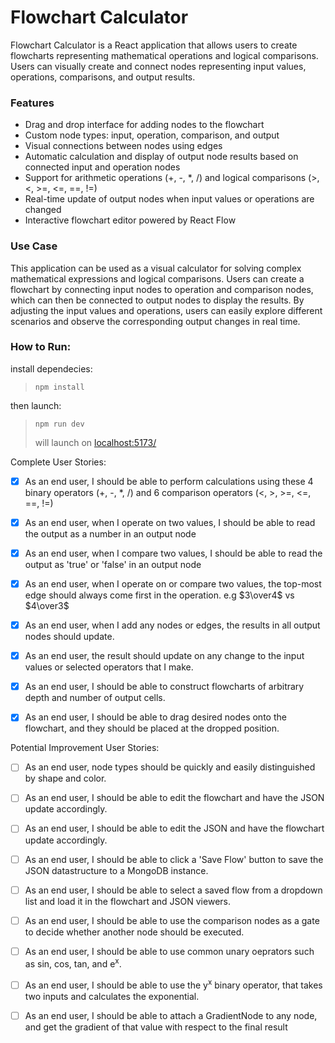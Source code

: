 # Flowchart Calculator

Flowchart Calculator is a React application that allows users to create flowcharts representing mathematical operations and logical comparisons. Users can visually create and connect nodes representing input values, operations, comparisons, and output results.
### Features

- Drag and drop interface for adding nodes to the flowchart
- Custom node types: input, operation, comparison, and output
- Visual connections between nodes using edges
- Automatic calculation and display of output node results based on connected input and operation nodes
- Support for arithmetic operations (+, -, *, /) and logical comparisons (>, <, >=, <=, ==, !=)
- Real-time update of output nodes when input values or operations are changed
- Interactive flowchart editor powered by React Flow

### Use Case

This application can be used as a visual calculator for solving complex mathematical expressions and logical comparisons. Users can create a flowchart by connecting input nodes to operation and comparison nodes, which can then be connected to output nodes to display the results. By adjusting the input values and operations, users can easily explore different scenarios and observe the corresponding output changes in real time.

### How to Run:

install dependecies:
> `npm install`

then launch:
> `npm run dev`
>
> will launch on <a href="http://localhost:5173/">localhost:5173/</a>


Complete User Stories:
- [x] As an end user, I should be able to perform calculations using these 4 binary operators (+, -, *, /) and 6 comparison operators (<, >, >=, <=, ==, !=)
- [x] As an end user, when I operate on two values, I should be able to read the output as a number in an output node
- [x] As an end user, when I compare two values, I should be able to read the output as 'true' or 'false' in an output node
- [x] As an end user, when I operate on or compare two values, the top-most edge should always come first in the operation. e.g $3\over4$ vs $4\over3$
- [x] As an end user, when I add any nodes or edges, the results in all output nodes should update.
- [x] As an end user, the result should update on any change to the input values or selected operators that I make.
- [x] As an end user, I should be able to construct flowcharts of arbitrary depth and number of output cells.
- [x] As an end user, I should be able to drag desired nodes onto the flowchart, and they should be placed at the dropped position.


Potential Improvement User Stories:
- [ ] As an end user, node types should be quickly and easily distinguished by shape and color.
- [ ] As an end user, I should be able to edit the flowchart and have the JSON update accordingly.
- [ ] As an end user, I should be able to edit the JSON and have the flowchart update accordingly.
- [ ] As an end user, I should be able to click a 'Save Flow' button to save the JSON datastructure to a MongoDB instance.
- [ ] As an end user, I should be able to select a saved flow from a dropdown list and load it in the flowchart and JSON viewers.
- [ ] As an end user, I should be able to use the comparison nodes as a gate to decide whether another node should be executed.
- [ ] As an end user, I should be able to use common unary oeprators such as sin, cos, tan, and e<sup>x</sup>.
- [ ] As an end user, I should be able to use the y<sup>x</sup> binary operator, that takes two inputs and calculates the exponential.
- [ ] As an end user, I should be able to attach a GradientNode to any node, and get the gradient of that value with respect to the final result

